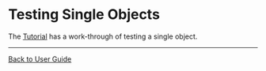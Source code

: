 <!--
GENERATED FILE - DO NOT EDIT
This file was generated by [MarkdownSnippets](https://github.com/SimonCropp/MarkdownSnippets).
Source File: /doc/mdsource/TestingSingleObjects.source.md
To change this file edit the source file and then run MarkdownSnippets.
-->

<a id="top"></a>

# Testing Single Objects



The [Tutorial](/doc/Tutorial.md#top) has a work-through of testing a single object.

---

[Back to User Guide](/doc/README.md#top)
